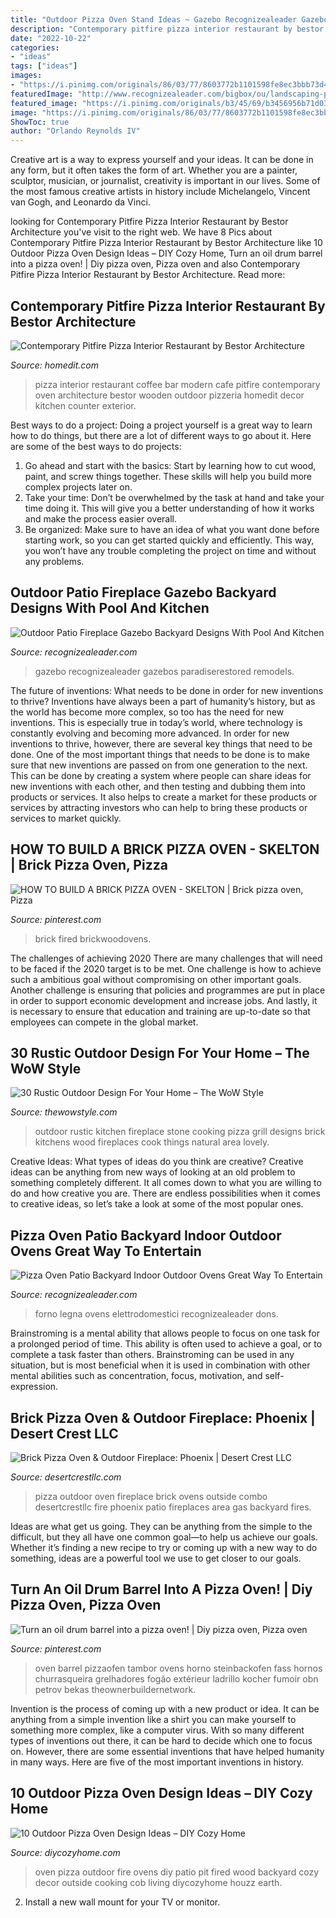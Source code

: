 ```yaml
---
title: "Outdoor Pizza Oven Stand Ideas ~ Gazebo Recognizealeader Gazebos Paradiserestored Remodels"
description: "Contemporary pitfire pizza interior restaurant by bestor architecture"
date: "2022-10-22"
categories:
- "ideas"
tags: ["ideas"]
images:
- "https://i.pinimg.com/originals/86/03/77/8603772b1101598fe8ec3bbb73d449aa.jpg"
featuredImage: "http://www.recognizealeader.com/bigbox/ou/landscaping-paradise-restored-throughout-gazebo-outdoor_outdoor-patio-and-backyard.jpg"
featured_image: "https://i.pinimg.com/originals/b3/45/69/b3456956b71d03ab312b5ee1883500c9.jpg"
image: "https://i.pinimg.com/originals/86/03/77/8603772b1101598fe8ec3bbb73d449aa.jpg"
ShowToc: true
author: "Orlando Reynolds IV"
---
```



Creative art is a way to express yourself and your ideas. It can be done in any form, but it often takes the form of art. Whether you are a painter, sculptor, musician, or journalist, creativity is important in our lives. Some of the most famous creative artists in history include Michelangelo, Vincent van Gogh, and Leonardo da Vinci.

	

		
looking for Contemporary Pitfire Pizza Interior Restaurant by Bestor Architecture you've visit to the right web. We have 8 Pics about Contemporary Pitfire Pizza Interior Restaurant by Bestor Architecture like 10 Outdoor Pizza Oven Design Ideas – DIY Cozy Home, Turn an oil drum barrel into a pizza oven! | Diy pizza oven, Pizza oven and also Contemporary Pitfire Pizza Interior Restaurant by Bestor Architecture. Read more:
		
    
## Contemporary Pitfire Pizza Interior Restaurant By Bestor Architecture

<img loading=lazy src="https://cdn.homedit.com/wp-content/uploads/2011/09/pizza-restaurant-interior-design1.jpg" onerror="this.onerror=null;this.src='https://tse3.mm.bing.net/th?id=OIP.htZ_EWofWGH07l2WLA60twHaLH&amp;pid=15.1';" alt="Contemporary Pitfire Pizza Interior Restaurant by Bestor Architecture">

_Source: homedit.com_

>pizza interior restaurant coffee bar modern cafe pitfire contemporary oven architecture bestor wooden outdoor pizzeria homedit decor kitchen counter exterior. 

	

Best ways to do a project:
Doing a project yourself is a great way to learn how to do things, but there are a lot of different ways to go about it. Here are some of the best ways to do projects: 
1. Go ahead and start with the basics: Start by learning how to cut wood, paint, and screw things together. These skills will help you build more complex projects later on. 
2. Take your time: Don’t be overwhelmed by the task at hand and take your time doing it. This will give you a better understanding of how it works and make the process easier overall. 
3. Be organized: Make sure to have an idea of what you want done before starting work, so you can get started quickly and efficiently. This way, you won’t have any trouble completing the project on time and without any problems.

    
## Outdoor Patio Fireplace Gazebo Backyard Designs With Pool And Kitchen

<img loading=lazy src="http://www.recognizealeader.com/bigbox/ou/landscaping-paradise-restored-throughout-gazebo-outdoor_outdoor-patio-and-backyard.jpg" onerror="this.onerror=null;this.src='https://tse1.mm.bing.net/th?id=OIP.fQM1qBkBSjgcZFQDeD_GGQHaEo&amp;pid=15.1';" alt="Outdoor Patio Fireplace Gazebo Backyard Designs With Pool And Kitchen">

_Source: recognizealeader.com_

>gazebo recognizealeader gazebos paradiserestored remodels. 

	

The future of inventions: What needs to be done in order for new inventions to thrive?
Inventions have always been a part of humanity’s history, but as the world has become more complex, so too has the need for new inventions. This is especially true in today’s world, where technology is constantly evolving and becoming more advanced. In order for new inventions to thrive, however, there are several key things that need to be done. 
One of the most important things that needs to be done is to make sure that new inventions are passed on from one generation to the next. This can be done by creating a system where people can share ideas for new inventions with each other, and then testing and dubbing them into products or services. It also helps to create a market for these products or services by attracting investors who can help to bring these products or services to market quickly.

    
## HOW TO BUILD A BRICK PIZZA OVEN - SKELTON | Brick Pizza Oven, Pizza

<img loading=lazy src="https://i.pinimg.com/originals/86/03/77/8603772b1101598fe8ec3bbb73d449aa.jpg" onerror="this.onerror=null;this.src='https://tse4.mm.bing.net/th?id=OIP.HYEiOuAKR8RM2v9vkbnPXgHaJ4&amp;pid=15.1';" alt="HOW TO BUILD A BRICK PIZZA OVEN - SKELTON | Brick pizza oven, Pizza">

_Source: pinterest.com_

>brick fired brickwoodovens. 

	

The challenges of achieving 2020
There are many challenges that will need to be faced if the 2020 target is to be met. One challenge is how to achieve such a ambitious goal without compromising on other important goals. Another challenge is ensuring that policies and programmes are put in place in order to support economic development and increase jobs. And lastly, it is necessary to ensure that education and training are up-to-date so that employees can compete in the global market.

    
## 30 Rustic Outdoor Design For Your Home – The WoW Style

<img loading=lazy src="http://thewowstyle.com/wp-content/uploads/2015/02/lovely-awesome-rustic-kitchen-design-ideas-with-awesome-rustic-outdoor-kitchen-design-with-built-in-natural-ideas-and-traditional-pizza-maker.jpg" onerror="this.onerror=null;this.src='https://tse3.mm.bing.net/th?id=OIP.pFDYOgxt3VSO6xj0082jcgHaE0&amp;pid=15.1';" alt="30 Rustic Outdoor Design For Your Home – The WoW Style">

_Source: thewowstyle.com_

>outdoor rustic kitchen fireplace stone cooking pizza grill designs brick kitchens wood fireplaces cook things natural area lovely. 

	

Creative Ideas: What types of ideas do you think are creative?
Creative ideas can be anything from new ways of looking at an old problem to something completely different. It all comes down to what you are willing to do and how creative you are. There are endless possibilities when it comes to creative ideas, so let’s take a look at some of the most popular ones.

    
## Pizza Oven Patio Backyard Indoor Outdoor Ovens Great Way To Entertain

<img loading=lazy src="http://www.recognizealeader.com/bigbox/pi/outdoor-pizza-ovens-great-way-to-entertain-during-summer_outdoor-patio-and-backyard.jpg" onerror="this.onerror=null;this.src='https://tse1.mm.bing.net/th?id=OIP.6tB9CXy8qA47RNN8JBA-6gHaE7&amp;pid=15.1';" alt="Pizza Oven Patio Backyard Indoor Outdoor Ovens Great Way To Entertain">

_Source: recognizealeader.com_

>forno legna ovens elettrodomestici recognizealeader dons. 

	

Brainstroming is a mental ability that allows people to focus on one task for a prolonged period of time. This ability is often used to achieve a goal, or to complete a task faster than others. Brainstroming can be used in any situation, but is most beneficial when it is used in combination with other mental abilities such as concentration, focus, motivation, and self-expression.

    
## Brick Pizza Oven &amp; Outdoor Fireplace: Phoenix | Desert Crest LLC

<img loading=lazy src="http://desertcrestllc.com/wp-content/uploads/2014/07/outdoor-pizza-ovens-phoenix-1024x465.jpg" onerror="this.onerror=null;this.src='https://tse4.mm.bing.net/th?id=OIP.htv8erkvTLfXJNFwetQZ0QHaDX&amp;pid=15.1';" alt="Brick Pizza Oven &amp; Outdoor Fireplace: Phoenix | Desert Crest LLC">

_Source: desertcrestllc.com_

>pizza outdoor oven fireplace brick ovens outside combo desertcrestllc fire phoenix patio fireplaces area gas backyard fires. 

	

Ideas are what get us going. They can be anything from the simple to the difficult, but they all have one common goal—to help us achieve our goals. Whether it’s finding a new recipe to try or coming up with a new way to do something, ideas are a powerful tool we use to get closer to our goals.

    
## Turn An Oil Drum Barrel Into A Pizza Oven! | Diy Pizza Oven, Pizza Oven

<img loading=lazy src="https://i.pinimg.com/originals/b3/45/69/b3456956b71d03ab312b5ee1883500c9.jpg" onerror="this.onerror=null;this.src='https://tse1.mm.bing.net/th?id=OIP.LKvJY6DEXb1Kvp68hNgrrgHaLH&amp;pid=15.1';" alt="Turn an oil drum barrel into a pizza oven! | Diy pizza oven, Pizza oven">

_Source: pinterest.com_

>oven barrel pizzaofen tambor ovens horno steinbackofen fass hornos churrasqueira grelhadores fogão extérieur ladrillo kocher fumoir obn petrov bekas theownerbuildernetwork. 

	

Invention is the process of coming up with a new product or idea. It can be anything from a simple invention like a shirt you can make yourself to something more complex, like a computer virus. With so many different types of inventions out there, it can be hard to decide which one to focus on. However, there are some essential inventions that have helped humanity in many ways. Here are five of the most important inventions in history.

    
## 10 Outdoor Pizza Oven Design Ideas – DIY Cozy Home

<img loading=lazy src="https://st.houzz.com/simgs/7041b0f40ffb8211_8-2897/home-design.jpg" onerror="this.onerror=null;this.src='https://tse3.mm.bing.net/th?id=OIP.zWRPdXJ_XeEm7ylWkj9xugHaNY&amp;pid=15.1';" alt="10 Outdoor Pizza Oven Design Ideas – DIY Cozy Home">

_Source: diycozyhome.com_

>oven pizza outdoor fire ovens diy patio pit fired wood backyard cozy decor outside cooking cob living diycozyhome houzz earth. 

	

2. Install a new wall mount for your TV or monitor.


